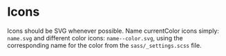 # Icons

Icons should be SVG whenever possible. Name currentColor icons simply: `name.svg` and different color icons: `name--color.svg`, using the corresponding name for the color from the `sass/_settings.scss` file.
